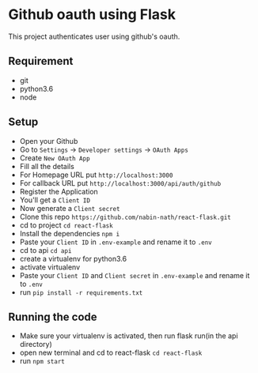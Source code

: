 # Github oauth using Flask
This project authenticates user using github's oauth.

## Requirement
- git
- python3.6
- node

## Setup
- Open your Github
- Go to `Settings` -> `Developer settings` -> `OAuth Apps`
- Create `New OAuth App`
- Fill all the details 
- For Homepage URL put `http://localhost:3000`
- For callback URL put `http://localhost:3000/api/auth/github`
- Register the Application
- You'll get a `Client ID`
- Now generate a `Client secret`
- Clone this repo `https://github.com/nabin-nath/react-flask.git`
- cd to project `cd react-flask`
- Install the dependencies `npm i`
- Paste your `Client ID` in `.env-example` and rename it to `.env`
- cd to api `cd api`
- create a virtualenv for python3.6
- activate virtualenv
- Paste your `Client ID` and `Client secret` in `.env-example` and rename it to `.env`
- run `pip install -r requirements.txt`

## Running the code
- Make sure your virtualenv is activated, then run flask run(in the api directory)
- open new terminal and cd to react-flask `cd react-flask`
- run `npm start`
